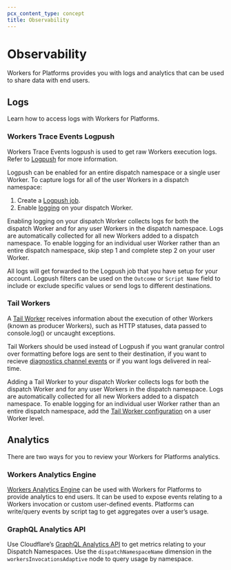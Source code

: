 ```yaml
---
pcx_content_type: concept
title: Observability
---
```


# Observability

Workers for Platforms provides you with logs and analytics that can be used to share data with end users.

## Logs

Learn how to access logs with Workers for Platforms.

### Workers Trace Events Logpush

Workers Trace Events logpush is used to get raw Workers execution logs. Refer to [Logpush](/workers/observability/logging/logpush/) for more information.

Logpush can be enabled for an entire dispatch namespace or a single user Worker. To capture logs for all of the user Workers in a dispatch namespace:

1. Create a [Logpush job](/workers/observability/logging/logpush/#create-a-logpush-job).
2. Enable [logging](/workers/observability/logging/logpush/#enable-logging-on-your-worker) on your dispatch Worker.

Enabling logging on your dispatch Worker collects logs for both the dispatch Worker and for any user Workers in the dispatch namespace. Logs are automatically collected for all new Workers added to a dispatch namespace. To enable logging for an individual user Worker rather than an entire dispatch namespace, skip step 1 and complete step 2 on your user Worker.

All logs will get forwarded to the Logpush job that you have setup for your account. Logpush filters can be used on the `Outcome` or `Script Name` field to include or exclude specific values or send logs to different destinations.

### Tail Workers

A [Tail Worker](/workers/observability/logging/tail-workers/) receives information about the execution of other Workers (known as producer Workers), such as HTTP statuses, data passed to console.log() or uncaught exceptions.

Tail Workers should be used instead of Logpush if you want granular control over formatting before logs are sent to their destination, if you want to recieve [diagnostics channel events](/workers/runtime-apis/nodejs/diagnostics-channel) or if you want logs delivered in real-time.

Adding a Tail Worker to  your dispatch Worker collects logs for both the dispatch Worker and for any user Workers in the dispatch namespace. Logs are automatically collected for all new Workers added to a dispatch namespace. To enable logging for an individual user Worker rather than an entire dispatch namespace, add the [Tail Worker configuration](/workers/observability/logging/tail-workers/#configure-tail-workers) on a user Worker level. 

## Analytics

There are two ways for you to review your Workers for Platforms analytics.

### Workers Analytics Engine

[Workers Analytics Engine](/analytics/analytics-engine/) can be used with Workers for Platforms to provide analytics to end users. It can be used to expose events relating to a Workers invocation or custom user-defined events. Platforms can write/query events by script tag to get aggregates over a user’s usage. 

### GraphQL Analytics API

Use Cloudflare’s [GraphQL Analytics API](/analytics/graphql-api) to get metrics relating to your Dispatch Namespaces. Use the `dispatchNamespaceName` dimension in the `workersInvocationsAdaptive` node to query usage by namespace.
